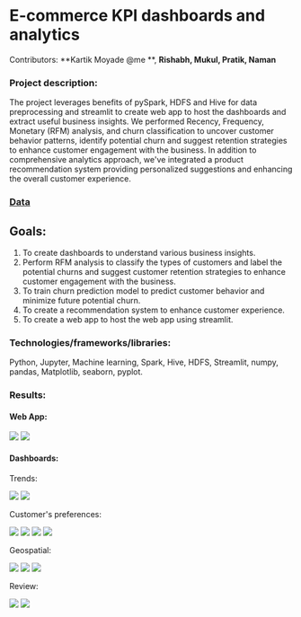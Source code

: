 # E-commerce KPI dashboards and analytics
Contributors:  **Kartik Moyade @me **, **Rishabh, Mukul, Pratik, Naman**

### Project description: 
The project leverages benefits of pySpark, HDFS and Hive for data preprocessing and streamlit to create web app to host the dashboards and extract useful business insights. We performed Recency, Frequency, Monetary (RFM) analysis, and churn classification to uncover customer behavior patterns, identify potential churn and suggest retention strategies to enhance customer engagement with the business. In addition to comprehensive analytics approach, we've integrated a product recommendation system providing personalized suggestions and enhancing the overall customer experience. 

### [Data](https://drive.google.com/drive/folders/1pVRpTNfTgMeqpEHQ_Zz-GPc1c8M4KTza?usp=drive_link)

## Goals: 
1. To create dashboards to understand various business insights.
2. Perform RFM analysis to classify the types of customers and label the potential churns and suggest customer retention strategies to enhance customer engagement with the business.
3. To train churn prediction model to predict customer behavior and minimize future potential churn. 
4. To create a recommendation system to enhance customer experience.
5. To create a web app to host the web app using streamlit.

### Technologies/frameworks/libraries:
Python, Jupyter, Machine learning, Spark, Hive, HDFS, Streamlit, numpy, pandas, Matplotlib, seaborn, pyplot.

### Results:
#### Web App:
![](https://github.com/littlebear27/E-commerce-KPI-dashboards-and-analytics/blob/main/Results/Churn_pred_web.png)
![](https://github.com/littlebear27/E-commerce-KPI-dashboards-and-analytics/blob/main/Results/reccom.png)

#### Dashboards:
Trends:

![](https://github.com/littlebear27/E-commerce-KPI-dashboards-and-analytics/blob/main/Results/Trend1.png)
![](https://github.com/littlebear27/E-commerce-KPI-dashboards-and-analytics/blob/main/Results/Trend2.png)

Customer's preferences:

![](https://github.com/littlebear27/E-commerce-KPI-dashboards-and-analytics/blob/main/Results/Customer_prefereence1.png)
![](https://github.com/littlebear27/E-commerce-KPI-dashboards-and-analytics/blob/main/Results/Customer_prefernce2.png)
![](https://github.com/littlebear27/E-commerce-KPI-dashboards-and-analytics/blob/main/Results/Customer_prefernce3.png)
![](https://github.com/littlebear27/E-commerce-KPI-dashboards-and-analytics/blob/main/Results/Customer_prefernces4.png)

Geospatial:

![](https://github.com/littlebear27/E-commerce-KPI-dashboards-and-analytics/blob/main/Results/Geo1.png)
![](https://github.com/littlebear27/E-commerce-KPI-dashboards-and-analytics/blob/main/Results/Geo2.png)
![](https://github.com/littlebear27/E-commerce-KPI-dashboards-and-analytics/blob/main/Results/Geo3.png)

Review:

![](https://github.com/littlebear27/E-commerce-KPI-dashboards-and-analytics/blob/main/Results/review1.png)
![](https://github.com/littlebear27/E-commerce-KPI-dashboards-and-analytics/blob/main/Results/Review2.png)


